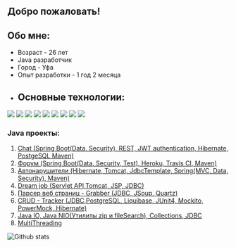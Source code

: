 ## Добро пожаловать!

## Обо мне:
* Возраст - 26 лет
* Java разработчик
* Город - Уфа
* Опыт разработки - 1 год 2 месяца
* ## Основные технологии:
![](https://img.shields.io/badge/Code-Java-informational?style=flat&logo=java&logoColor=white&color=2bbc8a)
![](https://img.shields.io/badge/Editor-IntelliJ_IDEA-informational?style=flat&logo=intellij-idea&logoColor=white&color=2bbc8a)
![](https://img.shields.io/badge/Framework-Spring-informational?style=flat&logo=Spring&logoColor=white&color=2bbc8a)
![](https://img.shields.io/badge/Framework-Hibernate-informational?style=flat&logo=Hibernate&logoColor=white&color=2bbc8a)
![](https://img.shields.io/badge/Tool-PostgreSQL-informational?style=flat&logo=postgresql&logoColor=white&color=2bbc8a)
![](https://img.shields.io/badge/Tool-Apache%20Maven-informational?style=flat&logo=Apache%20Maven&logoColor=white&color=2bbc8a)
![](https://img.shields.io/badge/VCS-Git-informational?style=flat&logo=Git&logoColor=white&color=2bbc8a)
![](https://img.shields.io/badge/Web%20Service-Travis-informational?style=flat&logo=Travis&logoColor=white&color=2bbc8a)
![](https://img.shields.io/badge/Web%20Service-Codecov-informational?style=flat&logo=Codecov&logoColor=white&color=2bbc8a)
### Java проекты:
1. [Chat (Spring Boot(Data, Security), REST, JWT authentication, Hibernate, PostgeSQL Maven)](https://github.com/Jazzik42/Chat)
2. [Форум (Spring Boot(Data, Security, Test), Heroku, Travis CI, Maven)](https://github.com/Jazzik42/job4j_forum)
3. [Автонарушители (Hibernate, Tomcat, JdbcTemplate, Spring(MVC, Data, Security), Maven)](https://github.com/Jazzik42/job4j_car_accident)
4. [Dream job (Servlet API,Tomcat, JSP, JDBC)](https://github.com/Jazzik42/job4j_dreamjob)
5. [Парсер веб страниц - Grabber (JDBC, JSoup, Quartz)](https://github.com/Jazzik42/job4j_grabber)
6. [CRUD - Tracker (JDBC,PostgreSQL, Liquibase, JUnit4, Mockito, PowerMock, Hibernate)](https://github.com/Jazzik42/job4j_tracker)
7. [Java IO, Java NIO(Утилиты zip и fileSearch), Collections, JDBC](https://github.com/Jazzik42/job4j_design)
8. [MultiThreading](https://github.com/Jazzik42/job4j_threads)

![Github stats](https://github-readme-stats.vercel.app/api?username=Jazzik42&hide=stars,prs,issues,contribs)
